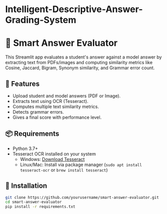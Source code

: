 # Intelligent-Descriptive-Answer-Grading-System
# 🧠 Smart Answer Evaluator

This Streamlit app evaluates a student's answer against a model answer by extracting text from PDFs/images and computing similarity metrics like Cosine, Jaccard, Bigram, Synonym similarity, and Grammar error count.

## 🚀 Features
- Upload student and model answers (PDF or Image).
- Extracts text using OCR (Tesseract).
- Computes multiple text similarity metrics.
- Detects grammar errors.
- Gives a final score with performance level.

## 📦 Requirements
- Python 3.7+
- Tesseract OCR installed on your system
  - Windows: [Download Tesseract](https://github.com/tesseract-ocr/tesseract)
  - Linux/Mac: Install via package manager (`sudo apt install tesseract-ocr` or `brew install tesseract`)

## 🔧 Installation
```bash
git clone https://github.com/yourusername/smart-answer-evaluator.git
cd smart-answer-evaluator
pip install -r requirements.txt
